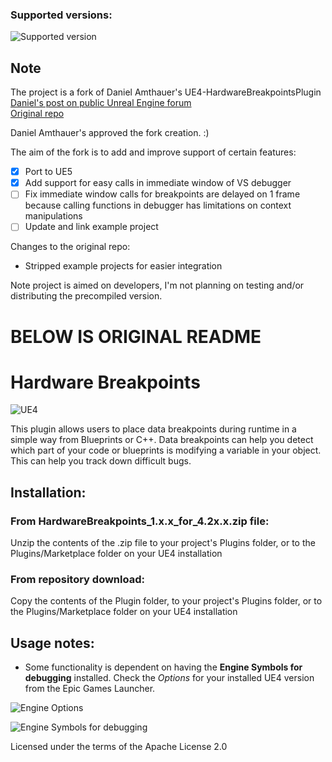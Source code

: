 ### Supported versions:
![Supported version](https://img.shields.io/badge/UE-5.4.4-green)
## Note

The project is a fork of Daniel Amthauer's UE4-HardwareBreakpointsPlugin  
[Daniel's post on public Unreal Engine forum](https://forums.unrealengine.com/t/free-hardware-breakpoints-a-plugin-to-let-you-set-data-breakpoints-on-any-variable-bp-or-c/210251)  
[Original repo](https://bitbucket.org/damthauer/ue4-hardwarebreakpointsplugin/src/master/)  

Daniel Amthauer's approved the fork creation. :)

The aim of the fork is to add and improve support of certain features:
- [x] Port to UE5
- [x] Add support for easy calls in immediate window of VS debugger
- [ ] Fix immediate window calls for breakpoints are delayed on 1 frame because calling functions in debugger has limitations on context manipulations
- [ ] Update and link example project

Changes to the original repo:
* Stripped example projects for easier integration

Note project is aimed on developers, I'm not planning on testing and/or distributing the precompiled version.

# BELOW IS ORIGINAL README
# Hardware Breakpoints
![UE4](https://img.shields.io/badge/UE4-4.24%2B-orange)

This plugin allows users to place data breakpoints during runtime in a simple way from Blueprints or C++. 
Data breakpoints can help you detect which part of your code or blueprints is modifying a variable in your object. This can help you track down difficult bugs.

## Installation:

### From HardwareBreakpoints_1.x.x_for_4.2x.x.zip file:

Unzip the contents of the .zip file to your project's Plugins folder, or to the Plugins/Marketplace folder on your UE4 installation

### From repository download:

Copy the contents of the Plugin folder, to your project's Plugins folder, or to the Plugins/Marketplace folder on your UE4 installation

## Usage notes:

* Some functionality is dependent on having the **Engine Symbols for debugging** installed. Check the *Options* for your installed UE4 version from the Epic Games Launcher.

![Engine Options](https://bitbucket.org/damthauer/ue4-hardwarebreakpointsplugin/raw/ed9a0d81f1f56f99a6890a3a174c98b980c8a5f7/Docs/Images/EngineOptions.png)

![Engine Symbols for debugging](https://bitbucket.org/damthauer/ue4-hardwarebreakpointsplugin/raw/ed9a0d81f1f56f99a6890a3a174c98b980c8a5f7/Docs/Images/EngineSymbols.png)


Licensed under the terms of the Apache License 2.0
